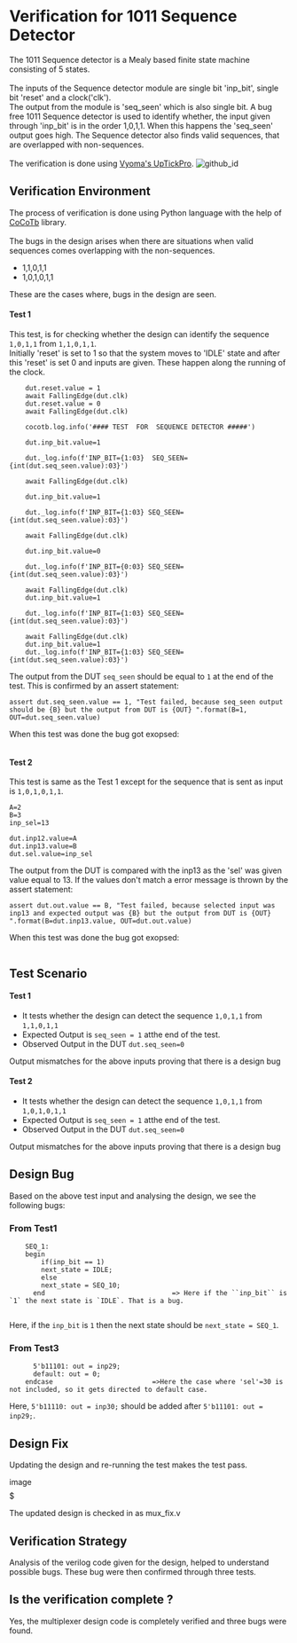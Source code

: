 # Verification for 1011 Sequence Detector 
The 1011 Sequence detector is a Mealy based finite state machine consisting of 5 states.<br>
<br>The inputs of the Sequence detector module are single bit 'inp_bit', single bit 'reset' and a clock('clk'). <br>The output from the module is 'seq_seen' which is also single bit. A bug free 1011 Sequence detector is used to identify whether, the input given through 'inp_bit' is in the order 1,0,1,1. When this happens the 'seq_seen' output goes high. The Sequence detector also finds valid sequences, that are overlapped with non-sequences.<br>
<br>The verification is done using [Vyoma's UpTickPro](https://vyomasystems.com).
![github_id](https://user-images.githubusercontent.com/84652232/181879292-9b0057a9-14a5-48eb-8640-1f4c2f89e669.png)



## Verification Environment

The process of verification is done using Python language with the help of [CoCoTb](https://www.cocotb.org/) library.
<br> <br>
The bugs in the design arises when there are situations when valid sequences comes overlapping with the non-sequences.<br>
- 1,1,0,1,1 
- 1,0,1,0,1,1  <br>

These are the cases where, bugs in the design are seen.


#### Test 1 ####
This test, is for checking whether the design can identify the sequence ``1,0,1,1`` from `` 1,1,0,1,1 ``.<br>
Initially 'reset' is set to 1 so that the system moves to 'IDLE' state and after this 'reset' is set 0 and inputs are given. These happen along the running of the clock.
```
    dut.reset.value = 1
    await FallingEdge(dut.clk)  
    dut.reset.value = 0
    await FallingEdge(dut.clk)

    cocotb.log.info('#### TEST  FOR  SEQUENCE DETECTOR #####')

    dut.inp_bit.value=1

    dut._log.info(f'INP_BIT={1:03}  SEQ_SEEN={int(dut.seq_seen.value):03}')

    await FallingEdge(dut.clk)

    dut.inp_bit.value=1

    dut._log.info(f'INP_BIT={1:03} SEQ_SEEN={int(dut.seq_seen.value):03}')

    await FallingEdge(dut.clk)

    dut.inp_bit.value=0

    dut._log.info(f'INP_BIT={0:03} SEQ_SEEN={int(dut.seq_seen.value):03}')

    await FallingEdge(dut.clk)
    dut.inp_bit.value=1

    dut._log.info(f'INP_BIT={1:03} SEQ_SEEN={int(dut.seq_seen.value):03}')

    await FallingEdge(dut.clk)
    dut.inp_bit.value=1
    dut._log.info(f'INP_BIT={1:03} SEQ_SEEN={int(dut.seq_seen.value):03}')

```
The output from the DUT `seq_seen` should be equal to `1` at the end of the test. This is confirmed by an assert statement:
```
assert dut.seq_seen.value == 1, "Test failed, because seq_seen output should be {B} but the output from DUT is {OUT} ".format(B=1, OUT=dut.seq_seen.value)
```
When this test was done the bug got exopsed:
```

```

#### Test 2 ####
This test is same as the Test 1 except for the sequence that is sent as input is `1,0,1,0,1,1`.
```
A=2
B=3 
inp_sel=13 

dut.inp12.value=A
dut.inp13.value=B
dut.sel.value=inp_sel
```
The output from the DUT is compared with the inp13 as the 'sel' was given value equal to 13. If the values don't match a error message is thrown by the assert statement:
```
assert dut.out.value == B, "Test failed, because selected input was inp13 and expected output was {B} but the output from DUT is {OUT} ".format(B=dut.inp13.value, OUT=dut.out.value)
```
When this test was done the bug got exopsed:
```

```





## Test Scenario ##
#### Test 1
- It tests whether the design can detect the sequence `1,0,1,1` from `1,1,0,1,1`
- Expected Output is `seq_seen = 1` atthe end of the test.
- Observed Output in the DUT ``dut.seq_seen=0``

Output mismatches for the above inputs proving that there is a design bug

#### Test 2
- It tests whether the design can detect the sequence `1,0,1,1` from `1,0,1,0,1,1`
- Expected Output is `seq_seen = 1` atthe end of the test.
- Observed Output in the DUT ``dut.seq_seen=0``

Output mismatches for the above inputs proving that there is a design bug


## Design Bug
Based on the above test input and analysing the design, we see the following bugs:

### From Test1
```
    SEQ_1:
    begin
        if(inp_bit == 1)
        next_state = IDLE;
        else
        next_state = SEQ_10;
      end                                => Here if the ``inp_bit`` is `1` the next state is `IDLE`. That is a bug.
 
```
Here, if the `inp_bit` is `1` then the next state should be `next_state = SEQ_1`.

### From Test3
```
      5'b11101: out = inp29;                
      default: out = 0;
    endcase                         =>Here the case where 'sel'=30 is not included, so it gets directed to default case.
```
Here, ``5'b11110: out = inp30;`` should be added after ``5'b11101: out = inp29;``.

## Design Fix
Updating the design and re-running the test makes the test pass.

$$$$image$$$$$

The updated design is checked in as mux_fix.v

## Verification Strategy
Analysis of the verilog code given for the design, helped to understand possible bugs. These bug were then confirmed through three tests.

## Is the verification complete ?
Yes, the multiplexer design code is completely verified and three bugs were found.
